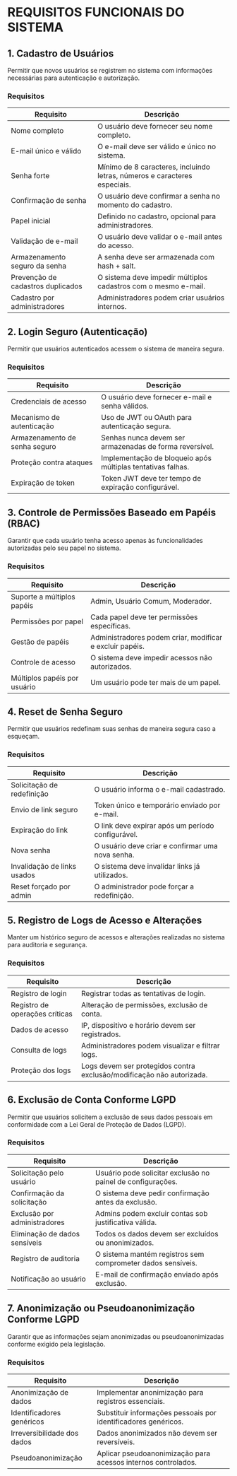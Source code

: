 # REQUISITOS FUNCIONAIS DO SISTEMA

## 1. Cadastro de Usuários
  
Permitir que novos usuários se registrem no sistema com informações necessárias para autenticação e autorização.

### Requisitos  
| Requisito | Descrição |
|-----------|-----------|
| Nome completo | O usuário deve fornecer seu nome completo. |
| E-mail único e válido | O e-mail deve ser válido e único no sistema. |
| Senha forte | Mínimo de 8 caracteres, incluindo letras, números e caracteres especiais. |
| Confirmação de senha | O usuário deve confirmar a senha no momento do cadastro. |
| Papel inicial | Definido no cadastro, opcional para administradores. |
| Validação de e-mail | O usuário deve validar o e-mail antes do acesso. |
| Armazenamento seguro da senha | A senha deve ser armazenada com hash + salt. |
| Prevenção de cadastros duplicados | O sistema deve impedir múltiplos cadastros com o mesmo e-mail. |
| Cadastro por administradores | Administradores podem criar usuários internos. |

## 2. Login Seguro (Autenticação)
 
Permitir que usuários autenticados acessem o sistema de maneira segura.

### Requisitos  
| Requisito | Descrição |
|-----------|-----------|
| Credenciais de acesso | O usuário deve fornecer e-mail e senha válidos. |
| Mecanismo de autenticação | Uso de JWT ou OAuth para autenticação segura. |
| Armazenamento de senha seguro | Senhas nunca devem ser armazenadas de forma reversível. |
| Proteção contra ataques | Implementação de bloqueio após múltiplas tentativas falhas. |
| Expiração de token | Token JWT deve ter tempo de expiração configurável. |

## 3. Controle de Permissões Baseado em Papéis (RBAC)
 
Garantir que cada usuário tenha acesso apenas às funcionalidades autorizadas pelo seu papel no sistema.

### Requisitos  
| Requisito | Descrição |
|-----------|-----------|
| Suporte a múltiplos papéis | Admin, Usuário Comum, Moderador. |
| Permissões por papel | Cada papel deve ter permissões específicas. |
| Gestão de papéis | Administradores podem criar, modificar e excluir papéis. |
| Controle de acesso | O sistema deve impedir acessos não autorizados. |
| Múltiplos papéis por usuário | Um usuário pode ter mais de um papel. |

## 4. Reset de Senha Seguro

Permitir que usuários redefinam suas senhas de maneira segura caso a esqueçam.

### Requisitos  
| Requisito | Descrição |
|-----------|-----------|
| Solicitação de redefinição | O usuário informa o e-mail cadastrado. |
| Envio de link seguro | Token único e temporário enviado por e-mail. |
| Expiração do link | O link deve expirar após um período configurável. |
| Nova senha | O usuário deve criar e confirmar uma nova senha. |
| Invalidação de links usados | O sistema deve invalidar links já utilizados. |
| Reset forçado por admin | O administrador pode forçar a redefinição. |

## 5. Registro de Logs de Acesso e Alterações

Manter um histórico seguro de acessos e alterações realizadas no sistema para auditoria e segurança.

### Requisitos  
| Requisito | Descrição |
|-----------|-----------|
| Registro de login | Registrar todas as tentativas de login. |
| Registro de operações críticas | Alteração de permissões, exclusão de conta. |
| Dados de acesso | IP, dispositivo e horário devem ser registrados. |
| Consulta de logs | Administradores podem visualizar e filtrar logs. |
| Proteção dos logs | Logs devem ser protegidos contra exclusão/modificação não autorizada. |

## 6. Exclusão de Conta Conforme LGPD

Permitir que usuários solicitem a exclusão de seus dados pessoais em conformidade com a Lei Geral de Proteção de Dados (LGPD).

### Requisitos  
| Requisito | Descrição |
|-----------|-----------|
| Solicitação pelo usuário | Usuário pode solicitar exclusão no painel de configurações. |
| Confirmação da solicitação | O sistema deve pedir confirmação antes da exclusão. |
| Exclusão por administradores | Admins podem excluir contas sob justificativa válida. |
| Eliminação de dados sensíveis | Todos os dados devem ser excluídos ou anonimizados. |
| Registro de auditoria | O sistema mantém registros sem comprometer dados sensíveis. |
| Notificação ao usuário | E-mail de confirmação enviado após exclusão. |

## 7. Anonimização ou Pseudoanonimização Conforme LGPD

Garantir que as informações sejam anonimizadas ou pseudoanonimizadas conforme exigido pela legislação.

### Requisitos  
| Requisito | Descrição |
|-----------|-----------|
| Anonimização de dados | Implementar anonimização para registros essenciais. |
| Identificadores genéricos | Substituir informações pessoais por identificadores genéricos. |
| Irreversibilidade dos dados | Dados anonimizados não devem ser reversíveis. |
| Pseudoanonimização | Aplicar pseudoanonimização para acessos internos controlados. |

